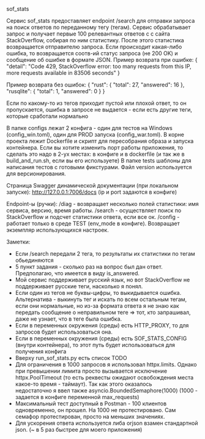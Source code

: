 sof_stats

Сервис sof_stats предоставляет endpoint /search для отправки запроса на поиск ответов по переданному тегу (тегам).
Сервис обрабатывает запрос и получает первые 100 релевантных ответов c с сайта StackOverflow, собирая по ним статистику.
После этого статистика возвращается отправителю запроса.
Если происходит какая-либо ошибка, то возвращается соотв-ий статус запроса (не 200 OK) и сообщение об ошибке в формате
JSON.
Пример возврата при ошибке:
{
"detail": "Code 429, StackOverflow error: too many requests from this IP, more requests available in 83506 seconds"
}

Пример возврата без ошибок:
{
"rust": {
"total": 27,
"answered": 16
},
"rusqlite": {
"total": 1,
"answered": 0
}
}

Если по какому-то из тегов приходит пустой или плохой ответ, то он пропускается,
ошибка в запросе не выдается - если есть другие теги, которые сработали нормально

В папке configs лежат 2 конфига - один для тестов на Windows (config_win.toml), один для PROD запуска (config_war.toml).
В корне проекта лежит Dockerfile и скрипт для пересобрания образа и запуска контейнера.
Если вы хотите изменить порт работы приложения, то сделать это надо в 2-ух местах: в конфиге и
в dockerfile (и так же в build_and_run.sh, если вы его используете)
В папке tests шаблоны для написания тестов с готовыми фикстурами.
Файл version используется для версионирования.

Страница Swagger динамической документации (при локальном запуске):
http://127.0.0.1:7006/docs (ip и port задаются в конфиге)

Endpoint-ы (ручки):
/diag - возвращает несколько полей статистики: имя сервиса, версию, время работы.
/search - осуществляет поиск по StackOverflow и подсчет статистики ответа, если все ок.
/config - работает только в среде TEST (env_mode в конфиге). Возвращает экземпляр использующихся настроек.

Заметки:

- Если /search передали 2 тега, то результаты их статистики по тегам обьединяются
- 5 пункт задания - сколько раз на вопрос был дан ответ. Предполагаю, что имеется в виду is_answered.
- Мой сервис поддерживает русский язык, но вот StackOverflow не поддерживает русские теги, насколько я понял.
- Если один из тегов не буквы-цифры, то выкидывается ошибка. Альтернатива - выкинуть тег и искать по всем остальным
  тегам, если они нормальные, но из-за формата ответа я не знаю как передать сообщение о неправильном теге =>
  тот, кто запрашивал, даже не узнает, что в теге была ошибка.
- Если в переменных окружения (среды) есть HTTP_PROXY, то для запросов будет использоваться она.
- Если в переменных окружения (среды) есть SOF_STATS_CONFIG (внутри контейнера), то этот путь
  будет использоваться для получения конфига
- Вверху run_sof_stats.py есть список TODO
- Для ограничения в 1000 запросов я использовал httpx.limits. Однако при превышении лимита просто вызывается исключение
  httpx.PoolTimeout (то есть реквесты ожидают освобождения места какое-то время - таймаут). Так как этого оказалось  
  недостаточно я ввел также asyncio.BoundedSemaphore(1000) (1000 - задается в конфиге переменной max_requests)
- Максимальный тест доступный в Postman - 100 клиентов одновременно, он прошел. На 1000 не протестировано.
  Сам семафор протестирован, просто на меньших значениях.
- Для ускорения ответа используется либа orjson взамен стандартной json. (~ в 5 раз быстрее для моего приложения)